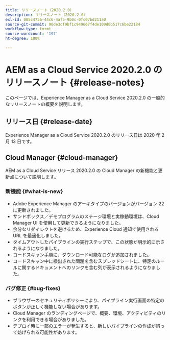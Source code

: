 ```yaml
---
title: リリースノート（2020.2.0）
description: リリースノート（2020.2.0）
exl-id: 005c4756-44c6-4af5-9b0c-0fc07bd211a0
source-git-commit: 90de3cf9bf1c949667f4de109d0b517c6be22184
workflow-type: tm+mt
source-wordcount: '197'
ht-degree: 100%

---
```


# AEM as a Cloud Service 2020.2.0 のリリースノート {#release-notes}

このページでは、Experience Manager as a Cloud Service 2020.2.0 の一般的なリリースノートの概要を説明します。

## リリース日 {#release-date}

Experience Manager as a Cloud Service 2020.2.0 のリリース日は 2020 年 2 月 13 日です。

## Cloud Manager {#cloud-manager}

AEM as a Cloud Service リリース 2020.2.0 の Cloud Manager の新機能と更新点について説明します。

### 新機能 {#what-is-new}

* Adobe Experience Manager のアーキタイプのバージョンがバージョン 22 に更新されました。
* サンドボックス／デモプログラムのステージ環境と実稼動環境は、Cloud Manager UI を使用して更新できるようになりました。
* 余分なリダイレクトを避けるため、Experience Cloud 通知で使用される URL を最適化しました。
* タイムアウトしたパイプラインの実行ステップで、この状態が明示的に示されるようになりました。
* コードスキャン手順に、ダウンロード可能なログが追加されました。
* コードスキャン中に検出された問題を含むスプレッドシートに、特定のルールに関するドキュメントへのリンクを含む列が表示されるようになりました。

### バグ修正 {#bug-fixes}

* ブラウザーのセキュリティポリシーにより、パイプライン実行画面の特定のボタンが正しく機能しない場合があります。
* Cloud Manager のランディングページで、概要、環境、アクティビティのリンクを利用できる場合がありました。
* デプロイ時に一部のエラーが発生すると、新しいパイプラインの作成が誤って妨げられる可能性があります。
